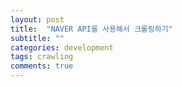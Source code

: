 ```yaml
---
layout: post
title:  "NAVER API를 사용해서 크롤링하기"
subtitle: ""
categories: development
tags: crawling
comments: true
---
```







<!-- 
<img src='{{"/assets/img/post_image/virtualenv-add-jupyter/kernel_add_check.png"}}' width="270" height="300"> -->